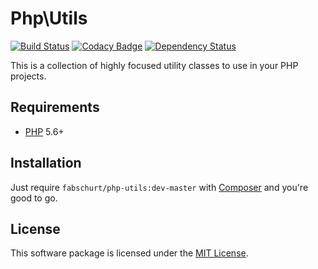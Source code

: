 # Php\Utils

[![Build Status](https://travis-ci.org/fabschurt/php-utils.svg?branch=master)](https://travis-ci.org/fabschurt/php-utils)
[![Codacy Badge](https://api.codacy.com/project/badge/Grade/cf262973bb4d4944bccee45942e656f3)](https://www.codacy.com/app/fabschurt/php-utils)
[![Dependency Status](https://www.versioneye.com/user/projects/5759265a7757a00041b3b201/badge.svg?style=flat)](https://www.versioneye.com/user/projects/5759265a7757a00041b3b201)

This is a collection of highly focused utility classes to use in your PHP
projects.

## Requirements

* [PHP](https://secure.php.net/) 5.6+

## Installation

Just require `fabschurt/php-utils:dev-master` with [Composer](https://getcomposer.org/)
and you're good to go.

## License

This software package is licensed under the [MIT License](https://opensource.org/licenses/MIT).
